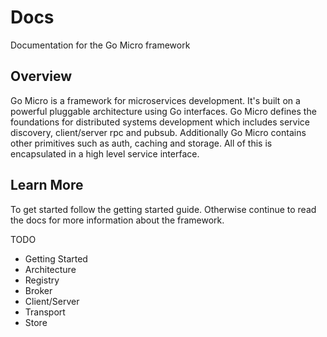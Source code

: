 # Docs

Documentation for the Go Micro framework 

## Overview

Go Micro is a framework for microservices development. 
It's built on a powerful pluggable architecture using 
Go interfaces. Go Micro defines the foundations for 
distributed systems development which includes 
service discovery, client/server rpc and pubsub. 
Additionally Go Micro contains other primitives 
such as auth, caching and storage. All of this 
is encapsulated in a high level service interface.

## Learn More

To get started follow the getting started guide. 
Otherwise continue to read the docs for more information 
about the framework.

TODO

- Getting Started
- Architecture
- Registry
- Broker
- Client/Server
- Transport
- Store
